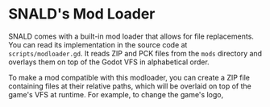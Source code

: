 # SNALD's Mod Loader

SNALD comes with a built-in mod loader that allows for file replacements. You can read its implementation in the source code at `scripts/modloader.gd`. It reads ZIP and PCK files from the `mods` directory and overlays them on top of the Godot VFS in alphabetical order.

To make a mod compatible with this modloader, you can create a ZIP file containing files at their relative paths, which will be overlaid on top of the game's VFS at runtime. For example, to change the game's logo, 